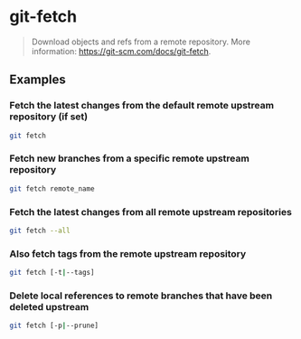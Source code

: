 # git-fetch

> Download objects and refs from a remote repository. More information: <https://git-scm.com/docs/git-fetch>.

## Examples

### Fetch the latest changes from the default remote upstream repository (if set)

```bash
git fetch
```

### Fetch new branches from a specific remote upstream repository

```bash
git fetch remote_name
```

### Fetch the latest changes from all remote upstream repositories

```bash
git fetch --all
```

### Also fetch tags from the remote upstream repository

```bash
git fetch [-t|--tags]
```

### Delete local references to remote branches that have been deleted upstream

```bash
git fetch [-p|--prune]
```
